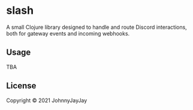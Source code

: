 # slash

A small Clojure library designed to handle and route Discord interactions, both for gateway events and incoming webhooks. 

## Usage

TBA

## License

Copyright © 2021 JohnnyJayJay
